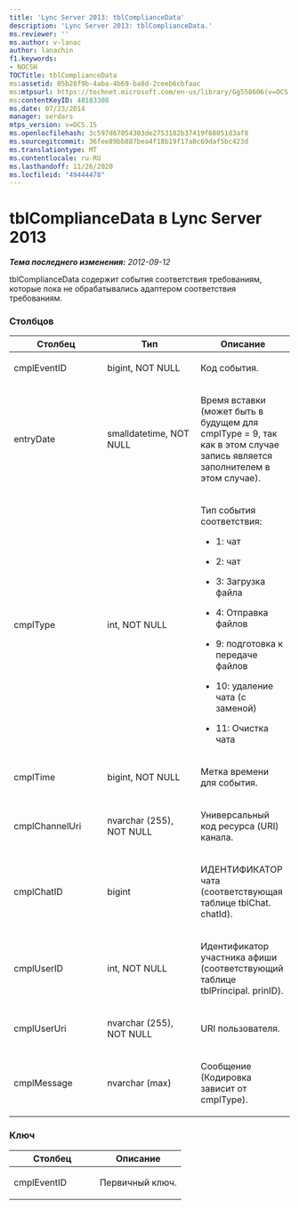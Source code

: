 ```yaml
---
title: 'Lync Server 2013: tblComplianceData'
description: 'Lync Server 2013: tblComplianceData.'
ms.reviewer: ''
ms.author: v-lanac
author: lanachin
f1.keywords:
- NOCSH
TOCTitle: tblComplianceData
ms:assetid: 05b28f9b-4aba-4b69-ba8d-2ceeb6cbfaac
ms:mtpsurl: https://technet.microsoft.com/en-us/library/Gg558606(v=OCS.15)
ms:contentKeyID: 48183308
ms.date: 07/23/2014
manager: serdars
mtps_version: v=OCS.15
ms.openlocfilehash: 3c597d67054303de2753182b37419f68051d3af8
ms.sourcegitcommit: 36fee89bb887bea4f18b19f17a8c69daf5bc423d
ms.translationtype: MT
ms.contentlocale: ru-RU
ms.lasthandoff: 11/26/2020
ms.locfileid: "49444478"
---
```

# <a name="tblcompliancedata-in-lync-server-2013"></a>tblComplianceData в Lync Server 2013

<div data-xmlns="http://www.w3.org/1999/xhtml">

<div class="topic" data-xmlns="http://www.w3.org/1999/xhtml" data-msxsl="urn:schemas-microsoft-com:xslt" data-cs="https://msdn.microsoft.com/">

<div data-asp="https://msdn2.microsoft.com/asp">



</div>

<div id="mainSection">

<div id="mainBody">

<span> </span>

_**Тема последнего изменения:** 2012-09-12_

tblComplianceData содержит события соответствия требованиям, которые пока не обрабатывались адаптером соответствия требованиям.

### <a name="columns"></a>Столбцов

<table>
<colgroup>
<col style="width: 33%" />
<col style="width: 33%" />
<col style="width: 33%" />
</colgroup>
<thead>
<tr class="header">
<th>Столбец</th>
<th>Тип</th>
<th>Описание</th>
</tr>
</thead>
<tbody>
<tr class="odd">
<td><p>cmplEventID</p></td>
<td><p>bigint, NOT NULL</p></td>
<td><p>Код события.</p></td>
</tr>
<tr class="even">
<td><p>entryDate</p></td>
<td><p>smalldatetime, NOT NULL</p></td>
<td><p>Время вставки (может быть в будущем для cmplType = 9, так как в этом случае запись является заполнителем в этом случае).</p></td>
</tr>
<tr class="odd">
<td><p>cmplType</p></td>
<td><p>int, NOT NULL</p></td>
<td><p>Тип события соответствия:</p>
<ul>
<li><p>1: чат</p></li>
<li><p>2: чат</p></li>
<li><p>3: Загрузка файла</p></li>
<li><p>4: Отправка файлов</p></li>
<li><p>9: подготовка к передаче файлов</p></li>
<li><p>10: удаление чата (с заменой)</p></li>
<li><p>11: Очистка чата</p></li>
</ul></td>
</tr>
<tr class="even">
<td><p>cmplTime</p></td>
<td><p>bigint, NOT NULL</p></td>
<td><p>Метка времени для события.</p></td>
</tr>
<tr class="odd">
<td><p>cmplChannelUri</p></td>
<td><p>nvarchar (255), NOT NULL</p></td>
<td><p>Универсальный код ресурса (URI) канала.</p></td>
</tr>
<tr class="even">
<td><p>cmplChatID</p></td>
<td><p>bigint</p></td>
<td><p>ИДЕНТИФИКАТОР чата (соответствующая таблице tblChat. chatId).</p></td>
</tr>
<tr class="odd">
<td><p>cmplUserID</p></td>
<td><p>int, NOT NULL</p></td>
<td><p>Идентификатор участника афиши (соответствующий таблице tblPrincipal. prinID).</p></td>
</tr>
<tr class="even">
<td><p>cmplUserUri</p></td>
<td><p>nvarchar (255), NOT NULL</p></td>
<td><p>URI пользователя.</p></td>
</tr>
<tr class="odd">
<td><p>cmplMessage</p></td>
<td><p>nvarchar (max)</p></td>
<td><p>Сообщение (Кодировка зависит от cmplType).</p></td>
</tr>
</tbody>
</table>


### <a name="key"></a>Ключ

<table>
<colgroup>
<col style="width: 50%" />
<col style="width: 50%" />
</colgroup>
<thead>
<tr class="header">
<th>Столбец</th>
<th>Описание</th>
</tr>
</thead>
<tbody>
<tr class="odd">
<td><p>cmplEventID</p></td>
<td><p>Первичный ключ.</p></td>
</tr>
</tbody>
</table>


</div>

<span> </span>

</div>

</div>

</div>


